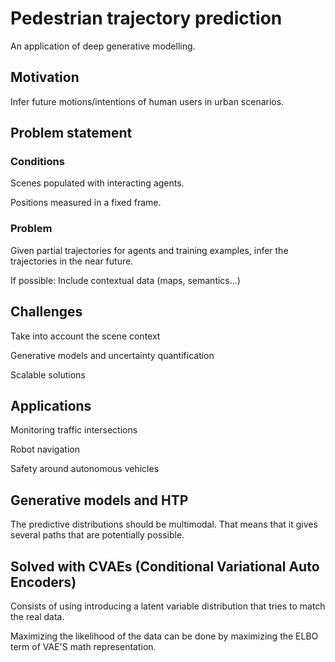 # Pedestrian trajectory prediction

An application of deep generative modelling.

## Motivation

Infer future motions/intentions of human users in urban scenarios.

## Problem statement

### Conditions

Scenes populated with interacting agents.

Positions measured in a fixed frame.

### Problem

Given partial trajectories for agents and training examples, infer the trajectories in the near future. 

If possible: Include contextual data (maps, semantics...)

## Challenges

Take into account the scene context

Generative models and uncertainty quantification

Scalable solutions

## Applications

Monitoring traffic intersections

Robot navigation

Safety around autonomous vehicles

## Generative models and HTP

The predictive distributions should be multimodal. That means that it gives several paths that are potentially possible. 

## Solved with CVAEs (Conditional Variational Auto Encoders)

Consists of using introducing a latent variable distribution that tries to match the real data.

Maximizing the likelihood of the data can be done by maximizing the ELBO term of VAE'S math representation.
